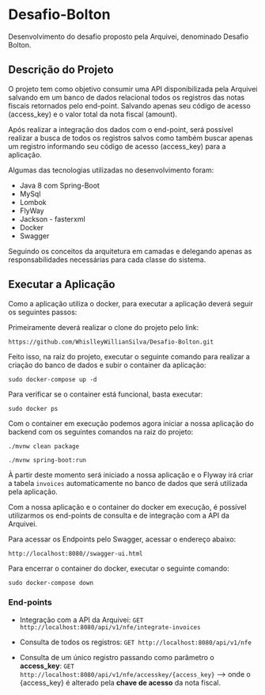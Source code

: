 # Desafio-Bolton
Desenvolvimento do desafio proposto pela Arquivei, denominado Desafio Bolton.

## Descrição do Projeto

O projeto tem como objetivo consumir uma API disponibilizada pela Arquivei salvando em um banco de dados relacional todos os registros das notas fiscais retornados pelo end-point. Salvando apenas seu código de acesso (access_key) e o valor total da nota fiscal (amount).

Após realizar a integração dos dados com o end-point, será possível realizar a busca de todos os registros salvos como também buscar apenas um registro informando seu código de acesso (access_key) para a aplicação.

Algumas das tecnologias utilizadas no desenvolvimento foram:
* Java 8 com Spring-Boot
* MySql
* Lombok
* FlyWay
* Jackson - fasterxml
* Docker
* Swagger

Seguindo os conceitos da arquitetura em camadas e delegando apenas as responsabilidades necessárias para cada classe do sistema.

## Executar a Aplicação

Como a aplicação utiliza o docker, para executar a aplicação deverá seguir os seguintes passos:

Primeiramente deverá realizar o clone do projeto pelo link:
```
https://github.com/WhislleyWillianSilva/Desafio-Bolton.git
```

Feito isso, na raiz do projeto, executar o seguinte comando para realizar a criação do banco de dados e subir o container da aplicação:

```
sudo docker-compose up -d
```

Para verificar se o container está funcional, basta executar:

```
sudo docker ps
```

Com o container em execução podemos agora iniciar a nossa aplicação do backend com os seguintes comandos na raiz do projeto:

```
./mvnw clean package

./mvnw spring-boot:run
```

À partir deste momento será iniciado a nossa aplicação e o Flyway irá criar a tabela `invoices` automaticamente no banco de dados que será utilizada pela aplicação.

Com a nossa aplicação e o container do docker em execução, é possível utilizarmos os end-points de consulta e de integração com a API da Arquivei.

Para acessar os Endpoints pelo Swagger, acessar o endereço abaixo:
```
http://localhost:8080//swagger-ui.html
```

Para encerrar o container do docker, executar o seguinte comando:

```
sudo docker-compose down
```

### End-points

* Integração com a API da Arquivei: `GET http://localhost:8080/api/v1/nfe/integrate-invoices`

* Consulta de todos os registros: `GET http://localhost:8080/api/v1/nfe`

* Consulta de um único registro passando como parâmetro o **access_key**: `GET http://localhost:8080/api/v1/nfe/accesskey/{access_key}` --> onde o {access_key} é alterado pela **chave de acesso** da nota fiscal.
